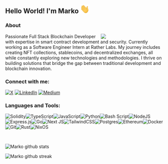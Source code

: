 <h2> Hello World! I'm Marko <img src="https://raw.githubusercontent.com/ABSphreak/ABSphreak/master/gifs/Hi.gif" width="30px"></h2>

### About

<img align='right' src='https://user-images.githubusercontent.com/5713670/87202985-820dcb80-c2b6-11ea-9f56-7ec461c497c3.gif' width='200"'>
Passionate Full Stack Blockchain Developer with expertise in smart contract development and security. Currently working as a Software Engineer Intern at Rather Labs. My journey includes creating NFT collections, stablecoins, and decentralized exchanges, all while constantly exploring new technologies and methodologies. I thrive on building solutions that bridge the gap between traditional development and blockchain innovation.

### Connect with me:

<a href="https://x.com/delinkedeth">![X](https://img.shields.io/badge/X-%23000000.svg?style=for-the-badge&logo=X&logoColor=white)</a>
<a href="https://www.linkedin.com/in/marko-jauregui/">![LinkedIn](https://img.shields.io/badge/linkedin-%230077B5.svg?style=for-the-badge&logo=linkedin&logoColor=white)</a>
<a href="https://medium.com/@markojauregui">![Medium](https://img.shields.io/badge/Medium-12100E?style=for-the-badge&logo=medium&logoColor=white)</a>
<br />

### Languages and Tools:

![Solidity](https://img.shields.io/badge/Solidity-%23363636.svg?style=for-the-badge&logo=solidity&logoColor=white)![TypeScript](https://img.shields.io/badge/typescript-%23007ACC.svg?style=for-the-badge&logo=typescript&logoColor=white)![JavaScript](https://img.shields.io/badge/javascript-%23323330.svg?style=for-the-badge&logo=javascript&logoColor=%23F7DF1E)![Python](https://img.shields.io/badge/python-3670A0?style=for-the-badge&logo=python&logoColor=ffdd54)![Bash Script](https://img.shields.io/badge/bash_script-%23121011.svg?style=for-the-badge&logo=gnu-bash&logoColor=white)![NodeJS](https://img.shields.io/badge/node.js-6DA55F?style=for-the-badge&logo=node.js&logoColor=white)![Express.js](https://img.shields.io/badge/express.js-%23404d59.svg?style=for-the-badge&logo=express&logoColor=%2361DAFB)![Go](https://img.shields.io/badge/go-%2300ADD8.svg?style=for-the-badge&logo=go&logoColor=white)![Next JS](https://img.shields.io/badge/Next-black?style=for-the-badge&logo=next.js&logoColor=white)![TailwindCSS](https://img.shields.io/badge/tailwindcss-%2338B2AC.svg?style=for-the-badge&logo=tailwind-css&logoColor=white)![Postgres](https://img.shields.io/badge/postgres-%23316192.svg?style=for-the-badge&logo=postgresql&logoColor=white)![Ethereum](https://img.shields.io/badge/Ethereum-3C3C3D?style=for-the-badge&logo=Ethereum&logoColor=white)![Docker](https://img.shields.io/badge/docker-%230db7ed.svg?style=for-the-badge&logo=docker&logoColor=white)![Git](https://img.shields.io/badge/git-%23F05033.svg?style=for-the-badge&logo=git&logoColor=white)![Rust](https://img.shields.io/badge/rust-%23000000.svg?style=for-the-badge&logo=rust&logoColor=white)![NixOS](https://img.shields.io/badge/NIXOS-5277C3.svg?style=for-the-badge&logo=NixOS&logoColor=white)

<br />

![Marko github stats](https://github-readme-stats.vercel.app/api?username=markojauregui&show_icons=true&theme=radical&count_private=true&include_all_commits=true)

![Marko github streak](https://github-readme-streak-stats.herokuapp.com/?user=MarkoJauregui&theme=radical&include_all_commits=true&count_private=true)
